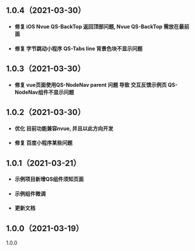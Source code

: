 ## 1.0.4（2021-03-30）
* #### 修复 iOS Nvue QS-BackTop 返回顶部问题, Nvue QS-BackTop 需放在最前面
* #### 修复 字节跳动小程序 QS-Tabs line 背景色块不显示问题
## 1.0.3（2021-03-30）
* #### 修复 vue页面使用QS-NodeNav parent 问题 导致 交互反馈示例页 QS-NodeNav组件不显示问题
## 1.0.2（2021-03-30）
* #### 优化 目前功能兼容nvue, 并且以此方向开发
* #### 修复 百度小程序某些问题
## 1.0.1（2021-03-21）
* #### 示例项目新增QS组件须知页面
* #### 示例组件微调
* #### 更新文档
## 1.0.0（2021-03-19）
1.0.0
